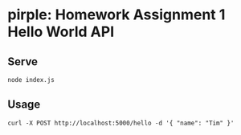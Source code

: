 # pirple: Homework Assignment 1 Hello World API

## Serve

```
node index.js
```

## Usage

```
curl -X POST http://localhost:5000/hello -d '{ "name": "Tim" }'
```
